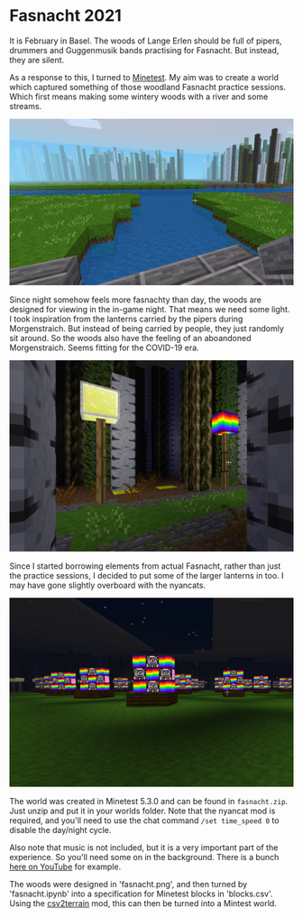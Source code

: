 # Fasnacht 2021

It is February in Basel. The woods of Lange Erlen should be full of pipers, drummers and Guggenmusik bands practising for Fasnacht. But instead, they are silent.

As a response to this, I turned to [Minetest](https://www.minetest.net/). My aim was to create a world which captured something of those woodland Fasnacht practice sessions. Which first means making some wintery woods with a river and some streams.

![](images/woods_minetest.png)

Since night somehow feels more fasnachty than day, the woods are designed for viewing in the in-game night. That means we need some light. I took inspiration from the lanterns carried by the pipers during Morgenstraich. But instead of being carried by people, they just randomly sit around. So the woods also have the feeling of an aboandoned Morgenstraich. Seems fitting for the COVID-19 era.

![](images/lanterns.png)

Since I started borrowing elements from actual Fasnacht, rather than just the practice sessions, I decided to put some of the larger lanterns in too. I may have gone slightly overboard with the nyancats.

![](images/nyanterns.png)

The world was created in Minetest 5.3.0 and can be found in `fasnacht.zip`. Just unzip and put it in your worlds folder. Note that the nyancat mod is required, and you'll need to use the chat command `/set time_speed 0` to disable the day/night cycle.

Also note that music is not included, but it is a very important part of the experience. So you'll need some on in the background. There is a bunch [here on YouTube](https://www.youtube.com/results?search_query=basler+fasnacht) for example.

The woods were designed in 'fasnacht.png', and then turned by 'fasnacht.ipynb' into a specification for Minetest blocks in 'blocks.csv'. Using the [csv2terrain](https://github.com/quantumjim/csv2terrain) mod, this can then be turned into a Mintest world.

